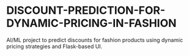# DISCOUNT-PREDICTION-FOR-DYNAMIC-PRICING-IN-FASHION
AI/ML project to predict discounts for fashion products using dynamic pricing strategies and Flask-based UI. 

